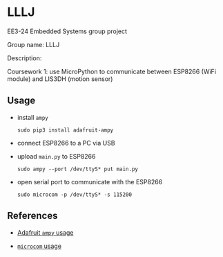 # LLLJ

EE3-24 Embedded Systems group project

Group name: LLLJ

Description:

Coursework 1: use MicroPython to communicate between ESP8266 (WiFi module) and LIS3DH (motion sensor)

## Usage

- install `ampy`

  `sudo pip3 install adafruit-ampy`

- connect ESP8266 to a PC via USB

- upload `main.py` to ESP8266

  `sudo ampy --port /dev/ttyS* put main.py`

- open serial port to communicate with the ESP8266

  `sudo microcom -p /dev/ttyS* -s 115200`

## References

- [Adafruit `ampy` usage](https://cdn-learn.adafruit.com/downloads/pdf/micropython-basics-load-files-and-run-code.pdf)

- [`microcom` usage](http://manpages.ubuntu.com/manpages/xenial/man1/microcom.1.html)